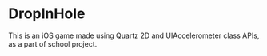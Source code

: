 DropInHole
==========

This is an iOS game made using Quartz 2D and UIAccelerometer class APIs, as a part of school project.
